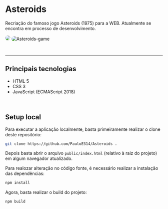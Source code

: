 # **Asteroids**

Recriação do famoso jogo Asteroids (1975) para a WEB. Atualmente se encontra em processo de desenvolvimento.

<p>
    <img src="https://i.ibb.co/S63QgJQ/Asteroids.png" style="border-radius: 15px;">
    <img src="https://i.ibb.co/4ZTgngf/Asteroids-game.png" alt="Asteroids-game" style="border-radius: 15px;">
</p>

<br>
<hr>

## **Principais tecnologias**

- HTML 5
- CSS 3
- JavaScript (ECMAScript 2018)

<br>

## **Setup local**

Para executar a aplicação localmente, basta primeiramente realizar o clone deste repositório:

```bash
git clone https://github.com/PauloE314/Asteroids .
```

Depois basta abrir o arquivo `public/index.html` (relativo à raiz do projeto) em algum navegador atualizado.

Para realozar alteração no código fonte, é necessário realizar a instalação das dependências:

```bash
npm install
```

Agora, basta realizar o build do projeto:

```bash
npm build
```

